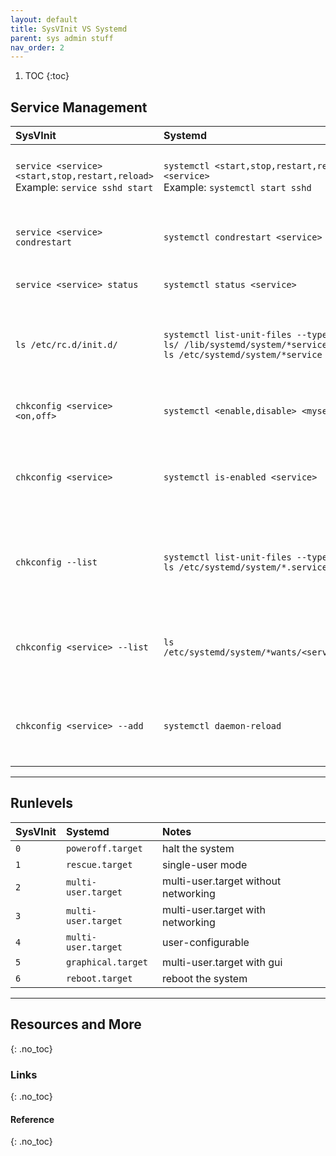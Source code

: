```yaml
---
layout: default
title: SysVInit VS Systemd
parent: sys admin stuff
nav_order: 2
---
```


1. TOC
{:toc}

## Service Management

| SysVInit | Systemd | Notes |
|:--------- |:-------- |:------ |
| `service <service> <start,stop,restart,reload>`<br />Example: `service sshd start` | `systemctl <start,stop,restart,reload> <service>`<br />Example: `systemctl start sshd` | Used to control a service (not reboot persistent) |
| `service <service> condrestart`| `systemctl condrestart <service>`| Restarts a service already running |
| `service <service> status` | `systemctl status <service>` | Is the service running? |
| `ls /etc/rc.d/init.d/` | `systemctl list-unit-files --type=service`<br />`ls/ /lib/systemd/system/*service`<br />`ls /etc/systemd/system/*service` | Used to list services that can be started or stopped with scripts |
| `chkconfig <service> <on,off>` | `systemctl <enable,disable> <myservice>` | Turn service on, start at next boot or other trigger |
| `chkconfig <service>` | `systemctl is-enabled <service>` | Check whether a service is configured to start on boot or not |
| `chkconfig --list` | `systemctl list-unit-files --type=service`<br />`ls /etc/systemd/system/*.service` | List all services and runlevels and what they are configured for |
| `chkconfig <service> --list` | `ls /etc/systemd/system/*wants/<service>.service` | List all runlevels for which this service is configured for |
| `chkconfig <service> --add` | `systemctl daemon-reload` | Used when you create a new service file or modify any configuration | 


---

## Runlevels

| SysVInit | Systemd | Notes |
|:--------- |:-------- |:------ |
| `0` | `poweroff.target` | halt the system |
| `1` | `rescue.target` | single-user mode |
| `2` | `multi-user.target` | multi-user.target without networking |
| `3` | `multi-user.target` | multi-user.target with networking |
| `4` | `multi-user.target` | user-configurable |
| `5` | `graphical.target` | multi-user.target with gui |
| `6` | `reboot.target` | reboot the system |


---

## Resources and More
{: .no_toc}
### Links
{: .no_toc}
#### Reference
{: .no_toc}



